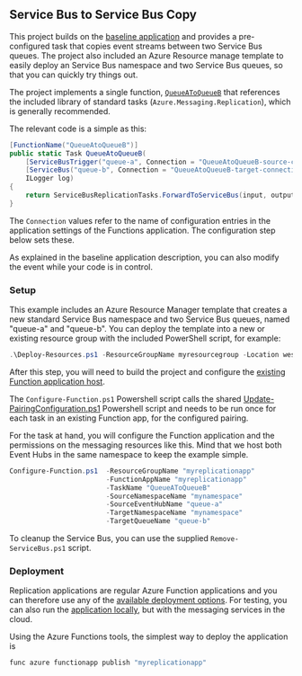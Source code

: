 ## Service Bus to Service Bus Copy

This project builds on the [baseline application](../CodeBaseApp/README.md) and
provides a pre-configured task that copies event streams between two Service Bus queues.
The project also included an Azure Resource manage template to easily deploy an
Service Bus namespace and two Service Bus queues, so that you can quickly try things out.

The project implements a single function,
[`QueueAToQueueB`](ServiceBusToServiceBusCopy.cs) that references the included library of
standard tasks (`Azure.Messaging.Replication`), which is generally recommended.

The relevant code is a simple as this:

```csharp
[FunctionName("QueueAtoQueueB")]
public static Task QueueAtoQueueB(
    [ServiceBusTrigger("queue-a", Connection = "QueueAtoQueueB-source-connection")] Message[] input,
    [ServiceBus("queue-b", Connection = "QueueAtoQueueB-target-connection")] IAsyncCollector<Message> output,
    ILogger log)
{
    return ServiceBusReplicationTasks.ForwardToServiceBus(input, output, log);
}
```

The `Connection` values refer to the name of configuration entries in the
application settings of the Functions application. The configuration step below
sets these. 

As explained in the baseline application description, you can also modify the
event while your code is in control.

### Setup

This example includes an Azure Resource Manager template that creates a new
standard Service Bus namespace and two Service Bus queues, named "queue-a" and "queue-b". You can
deploy the template into a new or existing resource group with the included
PowerShell script, for example:

```powershell
.\Deploy-Resources.ps1 -ResourceGroupName myresourcegroup -Location westeurope -NamespaceName -mynamespace
```

After this step, you will need to build the project and configure the [existing
Function application host](../../../templates/README.md).

The `Configure-Function.ps1` Powershell script calls the shared
[Update-PairingConfiguration.ps1](../../../scripts/powershell/README.md)
Powershell script and needs to be run once for each task in an existing Function
app, for the configured pairing.

For the task at hand, you will configure the Function application and the
permissions on the messaging resources like this. Mind that we host both Event
Hubs in the same namespace to keep the example simple. 

```powershell
Configure-Function.ps1  -ResourceGroupName "myreplicationapp"
                        -FunctionAppName "myreplicationapp"
                        -TaskName "QueueAToQueueB"
                        -SourceNamespaceName "mynamespace"
                        -SourceEventHubName "queue-a"
                        -TargetNamespaceName "mynamespace"
                        -TargetQueueName "queue-b"
```

To cleanup the Service Bus, you can use the supplied `Remove-ServiceBus.ps1` script.

### Deployment

Replication applications are regular Azure Function applications and you can
therefore use any of the [available deployment
options](https://docs.microsoft.com/en-us/azure/azure-functions/functions-deployment-technologies).
For testing, you can also run the [application
locally](https://docs.microsoft.com/en-us/azure/azure-functions/functions-develop-local),
but with the messaging services in the cloud.

Using the Azure Functions tools, the simplest way to deploy the application is 

```powershell
func azure functionapp publish "myreplicationapp"
```
